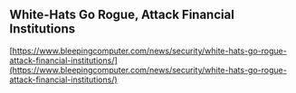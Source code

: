 ## White-Hats Go Rogue, Attack Financial Institutions
  
  [https://www.bleepingcomputer.com/news/security/white-hats-go-rogue-attack-financial-institutions/](https://www.bleepingcomputer.com/news/security/white-hats-go-rogue-attack-financial-institutions/)